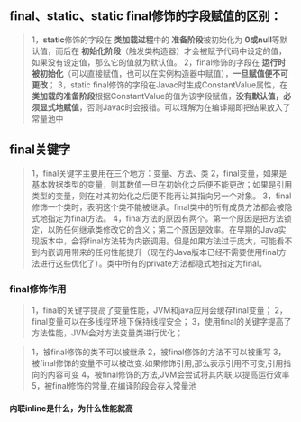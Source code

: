 


## final、static、static final修饰的字段赋值的区别：

>1，**static**修饰的字段在 **类加载过程**中的 **准备阶段**被初始化为 **0或null**等默认值，而后在 **初始化阶段**（触发类构造器<clinit>）才会被赋予代码中设定的值，如果没有设定值，那么它的值就为默认值。
>2，final修饰的字段在 **运行时被初始化**（可以直接赋值，也可以在实例构造器中赋值），**一旦赋值便不可更改**；
>3，static final修饰的字段在Javac时生成ConstantValue属性，在 **类加载的准备阶段**根据ConstantValue的值为该字段赋值，**没有默认值，必须显式地赋值**，否则Javac时会报错。可以理解为在编译期即把结果放入了常量池中  


## final关键字
>1，final关键字主要用在三个地方：变量、方法、类
>2，final变量，如果是基本数据类型的变量，则其数值一旦在初始化之后便不能更改；如果是引用类型的变量，则在对其初始化之后便不能再让其指向另一个对象。
>3，final修饰一个类时，表明这个类不能被继承。final类中的所有成员方法都会被隐式地指定为final方法。
>4，final方法的原因有两个。第一个原因是把方法锁定，以防任何继承类修改它的含义；第二个原因是效率。在早期的Java实现版本中，会将final方法转为内嵌调用。但是如果方法过于庞大，可能看不到内嵌调用带来的任何性能提升（现在的Java版本已经不需要使用final方法进行这些优化了）。类中所有的private方法都隐式地指定为final。

### final修饰作用
>1，final的关键字提高了变量性能，JVM和java应用会缓存final变量；
>2，final变量可以在多线程环境下保持线程安全；
>3，使用final的关键字提高了方法性能，JVM会对方法变量类进行优化；

>1，被final修饰的类不可以被继承
>2，被final修饰的方法不可以被重写
>3，被final修饰的变量不可以被改变.如果修饰引用,那么表示引用不可变,引用指向的内容可变
>4，被final修饰的方法,JVM会尝试将其内联,以提高运行效率
>5，被final修饰的常量,在编译阶段会存入常量池



#### 内联inline是什么，为什么性能就高